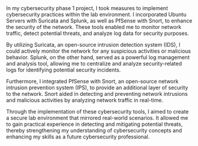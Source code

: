 


<!-- ![SOC Analyst](https://drive.google.com/uc?export=view&id=114GFFF8l-XB17-fyVcOvh_h4o2o9CV2u) -->


<p><img style="display: block; margin-left: auto; margin-right: auto;" src="https://drive.google.com/uc?export=view&amp;id=114GFFF8l-XB17-fyVcOvh_h4o2o9CV2u" alt="" /> &nbsp;</p>


In my cybersecurity phase 1 project, I took measures to implement cybersecurity practices within the lab environment. I incorporated Ubuntu Servers with Suricata and Splunk, as well as PfSense with Snort, to enhance the security of the network. These tools enabled me to monitor network traffic, detect potential threats, and analyze log data for security purposes.

By utilizing Suricata, an open-source intrusion detection system (IDS), I could actively monitor the network for any suspicious activities or malicious behavior. Splunk, on the other hand, served as a powerful log management and analysis tool, allowing me to centralize and analyze security-related logs for identifying potential security incidents.

Furthermore, I integrated PfSense with Snort, an open-source network intrusion prevention system (IPS), to provide an additional layer of security to the network. Snort aided in detecting and preventing network intrusions and malicious activities by analyzing network traffic in real-time.

Through the implementation of these cybersecurity tools, I aimed to create a secure lab environment that mirrored real-world scenarios. It allowed me to gain practical experience in detecting and mitigating potential threats, thereby strengthening my understanding of cybersecurity concepts and enhancing my skills as a future cybersecurity professional.
